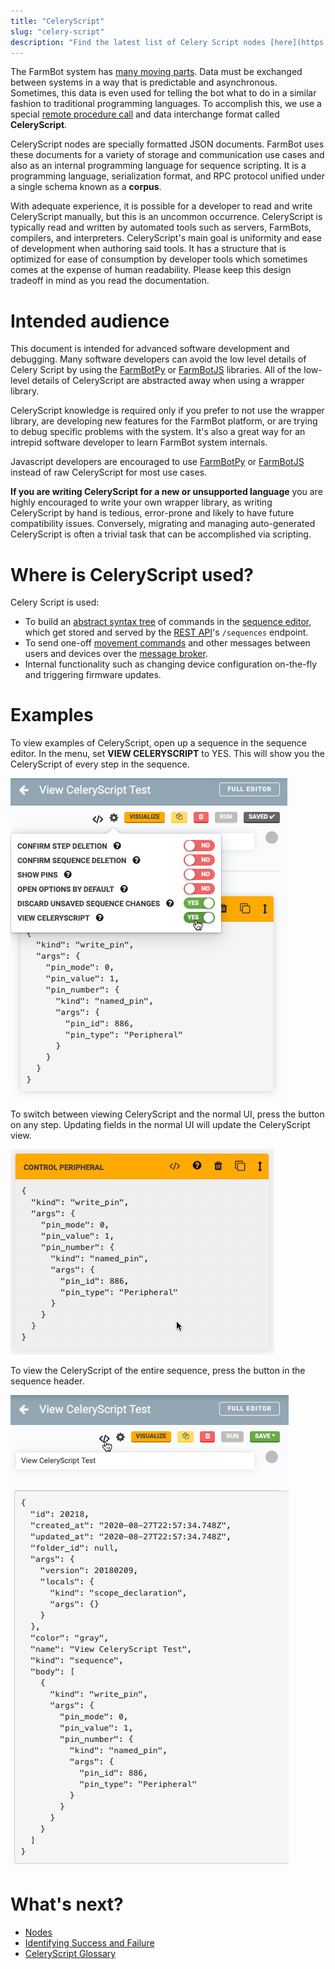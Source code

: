 ```yaml
---
title: "CeleryScript"
slug: "celery-script"
description: "Find the latest list of Celery Script nodes [here](https://github.com/FarmBot/farmbot-js/blob/main/dist/corpus.d.ts)"
---
```


The FarmBot system has [many moving parts](farmbot-software-development/high-level-overview.md). Data must be exchanged between systems in a way that is predictable and asynchronous. Sometimes, this data is even used for telling the bot what to do in a similar fashion to traditional programming languages. To accomplish this, we use a special [remote procedure call](https://en.wikipedia.org/wiki/Remote_procedure_call) and data interchange format called **CeleryScript**.

CeleryScript nodes are specially formatted JSON documents. FarmBot uses these documents for a variety of storage and communication use cases and also as an internal programming language for sequence scripting. It is a programming language, serialization format, and RPC protocol unified under a single schema known as a **corpus**.

With adequate experience, it is possible for a developer to read and write CeleryScript manually, but this is an uncommon occurrence. CeleryScript is typically read and written by automated tools such as servers, FarmBots, compilers, and interpreters. CeleryScript's main goal is uniformity and ease of development when authoring said tools. It has a structure that is optimized for ease of consumption by developer tools which sometimes comes at the expense of human readability. Please keep this design tradeoff in mind as you read the documentation.

# Intended audience

This document is intended for advanced software development and debugging. Many software developers can avoid the low level details of Celery Script by using the [FarmBotPy](../python/intro.md) or [FarmBotJS](/farmbot-js.md) libraries. All of the low-level details of CeleryScript are abstracted away when using a wrapper library.

CeleryScript knowledge is required only if you prefer to not use the wrapper library, are developing new features for the FarmBot platform, or are trying to debug specific problems with the system. It's also a great way for an intrepid software developer to learn FarmBot system internals.

Javascript developers are encouraged to use [FarmBotPy](../python/intro.md) or [FarmBotJS](farmbot-js.md) instead of raw CeleryScript for most use cases.

**If you are writing CeleryScript for a new or unsupported language** you are highly encouraged to write your own wrapper library, as writing CeleryScript by hand is tedious, error-prone and likely to have future compatibility issues. Conversely, migrating and managing auto-generated CeleryScript is often a trivial task that can be accomplished via scripting.

# Where is CeleryScript used?

Celery Script is used:

 * To build an [abstract syntax tree](https://astexplorer.net) of commands in the [sequence editor](https://software.farm.bot/docs/sequences), which get stored and served by the [REST API](web-app/rest-api.md)'s `/sequences` endpoint.
 * To send one-off [movement commands](https://software.farm.bot/docs/controls) and other messages between users and devices over the [message broker](../docs/message-broker.md).
 * Internal functionality such as changing device configuration on-the-fly and triggering firmware updates.

# Examples

To view examples of CeleryScript, open up a sequence in the sequence editor. In the <i class='fa fa-gear'></i> menu, set **VIEW CELERYSCRIPT** to <span class="fb-peripheral-on">YES</span>. This will show you the CeleryScript of every step in the sequence.

![view celeryscript setting in sequence settings menu](_images/view_celeryscript_setting_in_sequence_settings_menu.png)

To switch between viewing CeleryScript and the normal UI, press the <i class='fa fa-code'></i> button on any step. Updating fields in the normal UI will update the CeleryScript view.

![Toggle CS view](_images/toggle_cs_view.gif)

To view the CeleryScript of the entire sequence, press the <i class='fa fa-code'></i> button in the sequence header.

![toggle entire sequence cs button](_images/toggle_entire_sequence_cs_button.png)


# What's next?

 * [Nodes](celery-script/nodes.md)
 * [Identifying Success and Failure](celery-script/identifying-success-and-failure.md)
 * [CeleryScript Glossary](celery-script/celeryscript-glossary.md)
